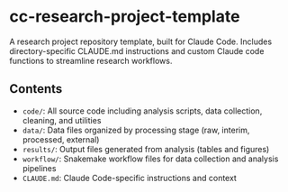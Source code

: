 # cc-research-project-template

A research project repository template, built for Claude Code.
Includes directory-specific CLAUDE.md instructions and custom Claude code functions to streamline research workflows.

## Contents

- `code/`: All source code including analysis scripts, data collection, cleaning, and utilities
- `data/`: Data files organized by processing stage (raw, interim, processed, external)
- `results/`: Output files generated from analysis (tables and figures)
- `workflow/`: Snakemake workflow files for data collection and analysis pipelines
- `CLAUDE.md`: Claude Code-specific instructions and context
